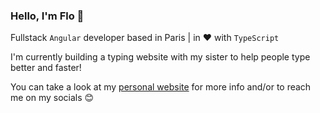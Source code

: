 ### Hello, I'm Flo 👋

Fullstack ```Angular``` developer based in Paris | in ❤️ with ```TypeScript```

I'm currently building a typing website with my sister to help people type better and faster!  

You can take a look at my [personal website](https://florianhamel.com) for more info and/or to reach me on my socials 😊

<!--
**florianhamel/florianhamel** is a ✨ _special_ ✨ repository because its `README.md` (this file) appears on your GitHub profile.

Here are some ideas to get you started:

- 🔭 I’m currently working on ...
- 🌱 I’m currently learning ...
- 👯 I’m looking to collaborate on ...
- 🤔 I’m looking for help with ...
- 💬 Ask me about ...
- 📫 How to reach me: ...
- 😄 Pronouns: ...
- ⚡ Fun fact: ...
-->
